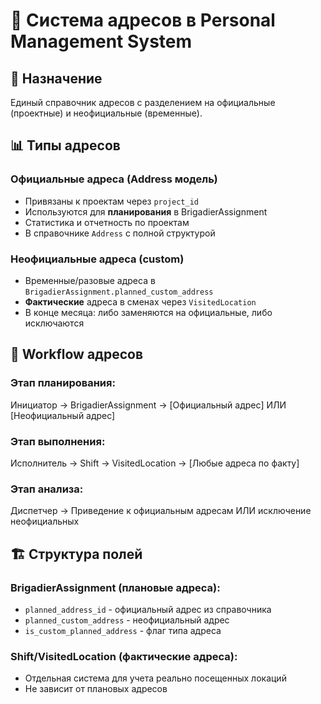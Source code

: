 # 🏢 Система адресов в Personal Management System

## 🎯 Назначение
Единый справочник адресов с разделением на официальные (проектные) и неофициальные (временные).

## 📊 Типы адресов

### Официальные адреса (Address модель)
- Привязаны к проектам через `project_id`
- Используются для **планирования** в BrigadierAssignment
- Статистика и отчетность по проектам
- В справочнике `Address` с полной структурой

### Неофициальные адреса (custom)
- Временные/разовые адреса в `BrigadierAssignment.planned_custom_address`
- **Фактические** адреса в сменах через `VisitedLocation`
- В конце месяца: либо заменяются на официальные, либо исключаются

## 🔄 Workflow адресов

### Этап планирования:

Инициатор → BrigadierAssignment → [Официальный адрес] ИЛИ [Неофициальный адрес]

### Этап выполнения:

Исполнитель → Shift → VisitedLocation → [Любые адреса по факту]

### Этап анализа:

Диспетчер → Приведение к официальным адресам ИЛИ исключение неофициальных

## 🏗️ Структура полей

### BrigadierAssignment (плановые адреса):
- `planned_address_id` - официальный адрес из справочника
- `planned_custom_address` - неофициальный адрес
- `is_custom_planned_address` - флаг типа адреса

### Shift/VisitedLocation (фактические адреса):
- Отдельная система для учета реально посещенных локаций
- Не зависит от плановых адресов

